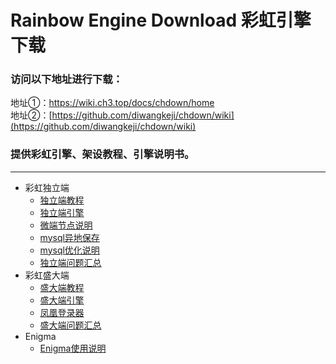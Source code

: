 # Rainbow Engine Download 彩虹引擎下载
### 访问以下地址进行下载：
 地址①：https://wiki.ch3.top/docs/chdown/home<br/>
 地址②：[https://github.com/diwangkeji/chdown/wiki](https://github.com/diwangkeji/chdown/wiki)
### 提供彩虹引擎、架设教程、引擎说明书。
---  
- 彩虹独立端
  * [独立端教程](https://github.com/diwangkeji/chdown/wiki/1)
  * [独立端引擎](https://github.com/diwangkeji/chdown/wiki/2)
  * [微端节点说明](https://github.com/diwangkeji/chdown/wiki/3)
  * [mysql异地保存](https://github.com/diwangkeji/chdown/wiki/4)
  * [mysql优化说明](https://github.com/diwangkeji/chdown/wiki/5)
  * [独立端问题汇总](https://github.com/diwangkeji/chdown/wiki/6)
- 彩虹盛大端
   * [盛大端教程](https://github.com/diwangkeji/chdown/wiki/7)
   * [盛大端引擎](https://github.com/diwangkeji/chdown/wiki/8)
   * [凤凰登录器](https://github.com/diwangkeji/chdown/wiki/9)
   * [盛大端问题汇总](https://github.com/diwangkeji/chdown/wiki/10)
- Enigma
   * [Enigma使用说明](https://github.com/diwangkeji/chdown/wiki/11)

